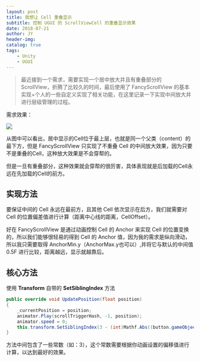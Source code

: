 ```yaml
---
layout: post
title: 我想让 Cell 重叠显示
subtitle: 控制 UGUI 的 ScrollViewCell 的重叠显示效果
date: 2018-07-21
author: JY
header-img: 
catalog: true
tags: 
    - Unity
    - UGUI
---
```

> 最近接到一个需求，需要实现一个居中放大并且有重叠部分的 ScrollView，折腾了比较久的时间，最后使用了 FancyScrollView 的基本实现+个人的一些自定义实现了相关功能，在这里记录一下实现中间放大并进行层级管理的过程。



需求效果：

![](https://jy-blog.oss-cn-beijing.aliyuncs.com/blog/2019-01-24-ScrollView%E6%95%88%E6%9E%9C%E5%AE%9E%E7%8E%B0.png?x-oss-process=style/iPic)


从图中可以看出，居中显示的Cell位于最上层，也就是同一个父类（content）的最下方，但是 FancyScrollView 只实现了不重叠 Cell 的中间放大效果，因为只要不是重叠的Cell，这种放大效果是不会穿帮的。

但是一旦有重叠部分，这种效果就会穿帮的很厉害，具体表现就是后加载的Cell永远在先加载的Cell的前方。

## 实现方法

要保证中间的 Cell 永远在最前方，且其他 Cell 依次显示在后方，我们就需要对 Cell 的位置偏差值进行计算（距离中心线的距离，CellOffset）。

好在 FancyScrollView 是通过动画控制 Cell 的 Anchor 来实现 Cell 的位置变换的，所以我们能够很轻易的得到 Cell 的 Anchor 值，因为我的需求是纵向滑动，所以我只需要取得 AnchorMin.y（AnchorMax.y也可以）,并将它与默认的中间值 0.5F 进行比较，距离越远，显示就越靠后。

## 核心方法

使用 __Transform__ 自带的 __SetSiblingIndex__ 方法

```c#
public override void UpdatePosition(float position)
{
	_currentPosition = position;
	animator.Play(scrollTriggerHash, -1, position);
	animator.speed = 0;
	this.transform.SetSiblingIndex(3 - (int)Mathf.Abs((button.gameObject.GetComponent<RectTransform>().anchorMin.y - 0.5F) * 10));
}
```

方法中间包含了一些常数（如：3），这个常数需要根据你动画设置的偏移值进行计算，以达到最好的效果。